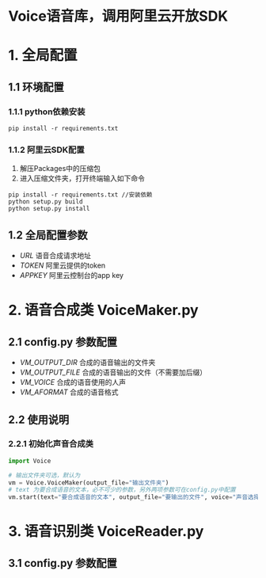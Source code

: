 # Voice语音库，调用阿里云开放SDK
# 1. 全局配置
## 1.1 环境配置
### 1.1.1 python依赖安装
```commandline
pip install -r requirements.txt
```
### 1.1.2 阿里云SDK配置
1. 解压Packages中的压缩包
2. 进入压缩文件夹，打开终端输入如下命令
```commandline
pip install -r requirements.txt //安装依赖
python setup.py build
python setup.py install
```
## 1.2 全局配置参数
- _URL_ 语音合成请求地址
- _TOKEN_ 阿里云提供的token
- _APPKEY_ 阿里云控制台的app key

# 2. 语音合成类 VoiceMaker.py
## 2.1 config.py 参数配置
- _VM_OUTPUT_DIR_ 合成的语音输出的文件夹
- _VM_OUTPUT_FILE_ 合成的语音输出的文件（不需要加后缀）
- _VM_VOICE_ 合成的语音使用的人声
- _VM_AFORMAT_ 合成的语音格式

## 2.2 使用说明
### 2.2.1 初始化声音合成类

```python
import Voice

# 输出文件夹可选，默认为
vm = Voice.VoiceMaker(output_file="输出文件夹")
# text 为要合成语音的文本，必不可少的参数，另外两项参数可在config.py中配置
vm.start(text="要合成语音的文本", output_file="要输出的文件", voice="声音选择")
```

# 3. 语音识别类 VoiceReader.py
## 3.1 config.py 参数配置
